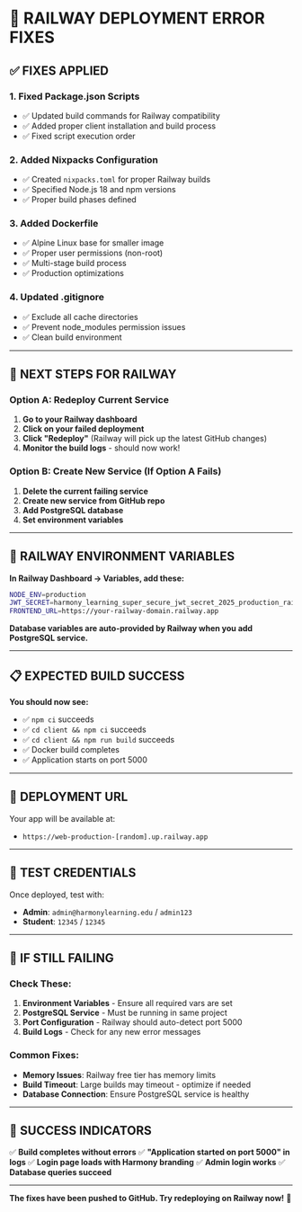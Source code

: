 # 🚨 RAILWAY DEPLOYMENT ERROR FIXES

## ✅ FIXES APPLIED

### 1. **Fixed Package.json Scripts**
- ✅ Updated build commands for Railway compatibility
- ✅ Added proper client installation and build process
- ✅ Fixed script execution order

### 2. **Added Nixpacks Configuration**
- ✅ Created `nixpacks.toml` for proper Railway builds
- ✅ Specified Node.js 18 and npm versions
- ✅ Proper build phases defined

### 3. **Added Dockerfile**
- ✅ Alpine Linux base for smaller image
- ✅ Proper user permissions (non-root)
- ✅ Multi-stage build process
- ✅ Production optimizations

### 4. **Updated .gitignore**
- ✅ Exclude all cache directories
- ✅ Prevent node_modules permission issues
- ✅ Clean build environment

---

## 🔄 NEXT STEPS FOR RAILWAY

### **Option A: Redeploy Current Service**
1. **Go to your Railway dashboard**
2. **Click on your failed deployment**
3. **Click "Redeploy"** (Railway will pick up the latest GitHub changes)
4. **Monitor the build logs** - should now work!

### **Option B: Create New Service (If Option A Fails)**
1. **Delete the current failing service**
2. **Create new service from GitHub repo**
3. **Add PostgreSQL database**
4. **Set environment variables**

---

## 🔧 RAILWAY ENVIRONMENT VARIABLES

**In Railway Dashboard → Variables, add these:**

```bash
NODE_ENV=production
JWT_SECRET=harmony_learning_super_secure_jwt_secret_2025_production_railway_wildfire20_64chars
FRONTEND_URL=https://your-railway-domain.railway.app
```

**Database variables are auto-provided by Railway when you add PostgreSQL service.**

---

## 📋 EXPECTED BUILD SUCCESS

**You should now see:**
- ✅ `npm ci` succeeds
- ✅ `cd client && npm ci` succeeds  
- ✅ `cd client && npm run build` succeeds
- ✅ Docker build completes
- ✅ Application starts on port 5000

---

## 🎯 DEPLOYMENT URL

Your app will be available at:
- `https://web-production-[random].up.railway.app`

---

## 🔑 TEST CREDENTIALS

Once deployed, test with:
- **Admin**: `admin@harmonylearning.edu` / `admin123`
- **Student**: `12345` / `12345`

---

## 🚨 IF STILL FAILING

### Check These:
1. **Environment Variables** - Ensure all required vars are set
2. **PostgreSQL Service** - Must be running in same project
3. **Port Configuration** - Railway should auto-detect port 5000
4. **Build Logs** - Check for any new error messages

### Common Fixes:
- **Memory Issues**: Railway free tier has memory limits
- **Build Timeout**: Large builds may timeout - optimize if needed
- **Database Connection**: Ensure PostgreSQL service is healthy

---

## 🎉 SUCCESS INDICATORS

✅ **Build completes without errors**
✅ **"Application started on port 5000" in logs**
✅ **Login page loads with Harmony branding**
✅ **Admin login works**
✅ **Database queries succeed**

---

**The fixes have been pushed to GitHub. Try redeploying on Railway now!** 🚀
